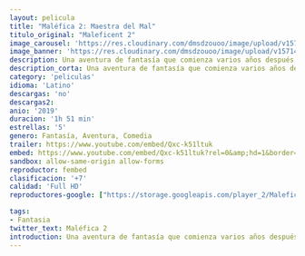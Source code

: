 ```yaml
---
layout: pelicula
title: "Maléfica 2: Maestra del Mal"
titulo_original: "Maleficent 2"
image_carousel: 'https://res.cloudinary.com/dmsdzouoo/image/upload/v1571449838/mnlefica2-min_vj53d6.jpg'
image_banner: 'https://res.cloudinary.com/dmsdzouoo/image/upload/v1571449838/malefica-2-min_xbpdze.jpg'
description: Una aventura de fantasía que comienza varios años después de Maléfica, en la que el público se enteró de los acontecimientos que endurecieron el corazón del villano más famoso de Disney y la llevó a maldecir a una princesa Aurora, Maléfica, la amante del mal continúa explorando la compleja relación entre La hada cornuda (Angelina Jolie) y la que pronto será la reina (Elle Fanning), ya que forman nuevas alianzas y se enfrentan a nuevos adversarios en su lucha por proteger a los moros y las criaturas mágicas que residen en su interior.
description_corta: Una aventura de fantasía que comienza varios años después de Maléfica, en la que el público se enteró de los acontecimientos que endurecieron el corazón del villano más famoso de Disney y la llevó a maldecir a una princesa Aurora, Maléfica, la amante del mal...
category: 'peliculas'
idioma: 'Latino'
descargas: 'no'
descargas2:
anio: '2019'
duracion: '1h 51 min'
estrellas: '5'
genero: Fantasía, Aventura, Comedia
trailer: https://www.youtube.com/embed/Qxc-k51ltuk
embed: https://www.youtube.com/embed/Qxc-k51ltuk?rel=0&amp;hd=1&border=0&wmode=opaque&enablejsapi=1&modestbranding=1&controls=1&showinfo=1
sandbox: allow-same-origin allow-forms
reproductor: fembed
clasificacion: '+7'
calidad: 'Full HD'
reproductores-google: ["https://storage.googleapis.com/player_2/Maleficent.Mistress.Of.Evil%20LAT.mp4", "https://upstream.to/embed-v89jufryarf9.html"]

tags:
- Fantasia
twitter_text: Maléfica 2
introduction: Una aventura de fantasía que comienza varios años después de Maléfica, en la que el público se enteró de los acontecimientos que endurecieron el corazón del villano más famoso de Disney y la llevó a maldecir a una princesa Aurora, Maléfica, la amante del mal..
---
```












